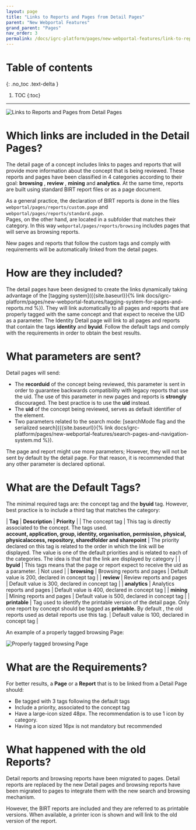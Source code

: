 ```yaml
---
layout: page
title: "Links to Reports and Pages from Detail Pages"
parent: "New Webportal Features"
grand_parent: "Pages"
nav_order: 3
permalink: /docs/igrc-platform/pages/new-webportal-features/link-to-reports-and-pages/
---
```


# Table of contents
{: .no_toc .text-delta }

1. TOC
{:toc}
---

![Links to Reports and Pages from Detail Pages](../images/img2.png "Links to Reports and Pages from Detail Pages")

# Which links are included in the Detail Pages?

The detail page of a concept includes links to pages and reports that will provide more information about the concept that is being reviewed. These reports and pages have been classified in 4 categories according to their goal:     **browsing** , **review** , **mining** and **analytics**. At the same time, reports are built using standard BIRT report files or as a page document.   

As a general practice, the declaration of BIRT reports is done in the files `webportal/pages/reports/custom.page` and `webportal/pages/reports/standard.page`.   
Pages, on the other hand, are located in a subfolder that matches their category. In this way `webportal/pages/reports/browsing` includes pages that will serve as browsing reports.   

New pages and reports that follow the custom tags and comply with requirements will be automatically linked from the detail pages.  

# How are they included?

The detail pages have been designed to create the links dynamically taking advantage of the [tagging system]({{site.baseurl}}{% link docs/igrc-platform/pages/new-webportal-features/tagging-system-for-pages-and-reports.md %}). They will link automatically to all pages and reports that are properly tagged with the same concept and that expect to receive the UID as a parameter. The Identity Detail page will link to all pages and reports that contain the tags **identity** and **byuid**. Follow the default tags and comply with the requirements in order to obtain the best results.   

# What parameters are sent?

Detail pages will send:   

- The **recorduid** of the concept being reviewed, this parameter is sent in order to guarantee backwards compatibility with legacy reports that use the uid. The use of this parameter in new pages and reports is **strongly** discouraged. The best practice is to use the **uid** instead.
- The **uid**  of the concept being reviewed, serves as default identifier of the element.
- Two parameters related to the search mode:  [searchMode flag and the serialized search]({{site.baseurl}}{% link docs/igrc-platform/pages/new-webportal-features/search-pages-and-navigation-system.md %}).   

The page and report might use more parameters; However, they will not be sent by default by the detail page. For that reason, it is recommended that any other parameter is declared optional.

# What are the Default Tags?

The minimal required tags are:  the concept tag and the **byuid** tag. However, best practice is to include a third tag that matches the category:

|  **Tag** | **Description** | **Priority** |
|  The concept tag | This tag is directly associated to the concept. The tags used. <br>**account, application, group, identity, organisation, permission, physical, <br>physicalaccess, repository, sharedfolder and sharepoint** | The priority declared on this tag is related to the order in which the link will be displayed. The value is one of the default priorities and is related to each of the categories. The idea is that that the link are displayed by category |
| **byuid** | This tags means that the page or report expect to receive the uid as a parameter. | Not used |
| **browsing**  | Browsing reports and pages | Default value is 200, declared in concept tag |
| **review**  | Review reports and pages | Default value is 300, declared in concept tag |
| **analytics** | Analytics reports and pages | Default value is 400, declared in concept tag |
| **mining** | Mining reports and pages | Default value is 500, declared in concept tag |
| **printable** | Tag used to identify the printable version of the detail page. Only one report by concept should be tagged as **printable.** By default , the old reports used as detail reports use this tag. | Default value is 100, declared in concept tag |

An example of a properly tagged browsing Page:

![Properly tagged browsing Page](../images/img1.png "Properly tagged browsing Page")

# What are the Requirements?

For better results, a **Page** or a **Report** that is to be linked from a Detail Page should:   

- Be tagged with 3 tags following the default tags
- Include a priority, associated to the concept tag
- Have a large-icon sized 48px. The recommendation is to use 1 icon by category.
- Having a icon sized 16px is not mandatory but recommended

# What happened with the old Reports?

Detail reports and browsing reports have been migrated to pages. Detail reports are replaced by the new Detail pages and browsing reports have been migrated to pages to integrate them with the new search and browsing mechanism.   

However, the BIRT reports are included and they are referred to as printable versions. When available, a printer icon is shown and will link to the old version of the report.
